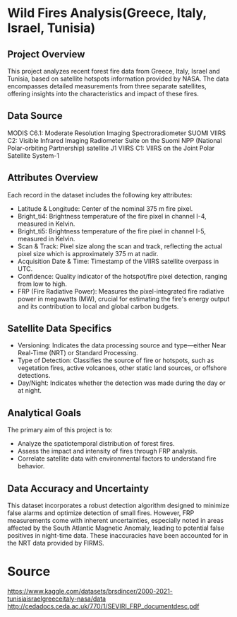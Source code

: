 # Wild Fires Analysis(Greece, Italy, Israel, Tunisia)
## Project Overview
This project analyzes recent forest fire data from Greece, Italy, Israel and Tunisia, based on satellite hotspots information provided by NASA. The data encompasses detailed measurements from three separate satellites, offering insights into the characteristics and impact of these fires.

## Data Source

MODIS C6.1: Moderate Resolution Imaging Spectroradiometer
SUOMI VIIRS C2: Visible Infrared Imaging Radiometer Suite on the Suomi NPP (National Polar-orbiting Partnership) satellite
J1 VIIRS C1: VIIRS on the Joint Polar Satellite System-1
## Attributes Overview
Each record in the dataset includes the following key attributes:

- Latitude & Longitude: Center of the nominal 375 m fire pixel.
- Bright_ti4: Brightness temperature of the fire pixel in channel I-4, measured in Kelvin.
- Bright_ti5: Brightness temperature of the fire pixel in channel I-5, measured in Kelvin.
- Scan & Track: Pixel size along the scan and track, reflecting the actual pixel size which is approximately 375 m at nadir.
- Acquisition Date & Time: Timestamp of the VIIRS satellite overpass in UTC.
- Confidence: Quality indicator of the hotspot/fire pixel detection, ranging from low to high.
- FRP (Fire Radiative Power): Measures the pixel-integrated fire radiative power in megawatts (MW), crucial for estimating the fire's energy output and its contribution to local and global carbon budgets.
## Satellite Data Specifics
- Versioning: Indicates the data processing source and type—either Near Real-Time (NRT) or Standard Processing.
- Type of Detection: Classifies the source of fire or hotspots, such as vegetation fires, active volcanoes, other static land sources, or offshore detections.
- Day/Night: Indicates whether the detection was made during the day or at night.

## Analytical Goals
The primary aim of this project is to:

- Analyze the spatiotemporal distribution of forest fires.
- Assess the impact and intensity of fires through FRP analysis.
- Correlate satellite data with environmental factors to understand fire behavior.

## Data Accuracy and Uncertainty
This dataset incorporates a robust detection algorithm designed to minimize false alarms and optimize detection of small fires. However, FRP measurements come with inherent uncertainties, especially noted in areas affected by the South Atlantic Magnetic Anomaly, leading to potential false positives in night-time data. These inaccuracies have been accounted for in the NRT data provided by FIRMS.

# Source
https://www.kaggle.com/datasets/brsdincer/2000-2021-tunisiaisraelgreeceitaly-nasa/data
http://cedadocs.ceda.ac.uk/770/1/SEVIRI_FRP_documentdesc.pdf
